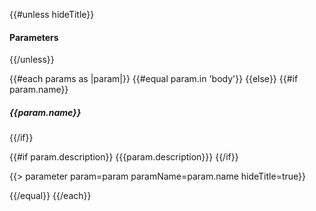 {{#unless hideTitle}}
#### Parameters
{{/unless}}

{{#each params as |param|}}
{{#equal param.in 'body'}}
{{else}}
{{#if param.name}}
##### {{param.name}}
{{/if}}

{{#if param.description}}
{{{param.description}}}
{{/if}}

{{> parameter param=param paramName=param.name hideTitle=true}}

{{/equal}}
{{/each}}
